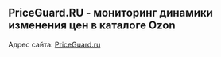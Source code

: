 ## PriceGuard.RU - мониторинг динамики изменения цен в каталоге Ozon

Адрес сайта: [PriceGuard.ru](https://priceguard.ru)
